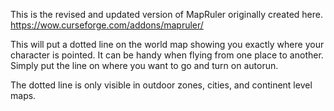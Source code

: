This is the revised and updated version of MapRuler originally created here.
https://wow.curseforge.com/addons/mapruler/

This will put a dotted line on the world map showing you exactly where your character is pointed. It can be handy when flying from one place to another. Simply put the line on where you want to go and turn on autorun.

The dotted line is only visible in outdoor zones, cities, and continent level maps.
